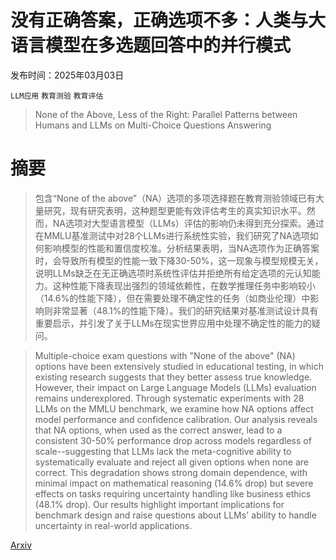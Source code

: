 # 没有正确答案，正确选项不多：人类与大语言模型在多选题回答中的并行模式

发布时间：2025年03月03日

`LLM应用` `教育测验` `教育评估`

> None of the Above, Less of the Right: Parallel Patterns between Humans and LLMs on Multi-Choice Questions Answering

# 摘要

> 包含“None of the above”（NA）选项的多项选择题在教育测验领域已有大量研究，现有研究表明，这种题型更能有效评估考生的真实知识水平。然而，NA选项对大型语言模型（LLMs）评估的影响仍未得到充分探索。通过在MMLU基准测试中对28个LLMs进行系统性实验，我们研究了NA选项如何影响模型的性能和置信度校准。分析结果表明，当NA选项作为正确答案时，会导致所有模型的性能一致下降30-50%，这一现象与模型规模无关，说明LLMs缺乏在无正确选项时系统性评估并拒绝所有给定选项的元认知能力。这种性能下降表现出强烈的领域依赖性，在数学推理任务中影响较小（14.6%的性能下降），但在需要处理不确定性的任务（如商业伦理）中影响则非常显著（48.1%的性能下降）。我们的研究结果对基准测试设计具有重要启示，并引发了关于LLMs在现实世界应用中处理不确定性的能力的疑问。

> Multiple-choice exam questions with "None of the above" (NA) options have been extensively studied in educational testing, in which existing research suggests that they better assess true knowledge. However, their impact on Large Language Models (LLMs) evaluation remains underexplored. Through systematic experiments with 28 LLMs on the MMLU benchmark, we examine how NA options affect model performance and confidence calibration. Our analysis reveals that NA options, when used as the correct answer, lead to a consistent 30-50\% performance drop across models regardless of scale--suggesting that LLMs lack the meta-cognitive ability to systematically evaluate and reject all given options when none are correct. This degradation shows strong domain dependence, with minimal impact on mathematical reasoning (14.6\% drop) but severe effects on tasks requiring uncertainty handling like business ethics (48.1\% drop). Our results highlight important implications for benchmark design and raise questions about LLMs' ability to handle uncertainty in real-world applications.

[Arxiv](https://arxiv.org/abs/2503.01550)